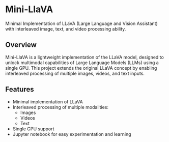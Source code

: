 # Mini-LlaVA

Minimal Implementation of LLaVA (Large Language and Vision Assistant) with interleaved image, text, and video processing ability.

## Overview

Mini-LlaVA is a lightweight implementation of the LLaVA model, designed to unlock multimodal capabilities of Large Language Models (LLMs) using a single GPU. This project extends the original LLaVA concept by enabling interleaved processing of multiple images, videos, and text inputs.

## Features

- Minimal implementation of LLaVA
- Interleaved processing of multiple modalities:
  - Images
  - Videos
  - Text
- Single GPU support
- Jupyter notebook for easy experimentation and learning
